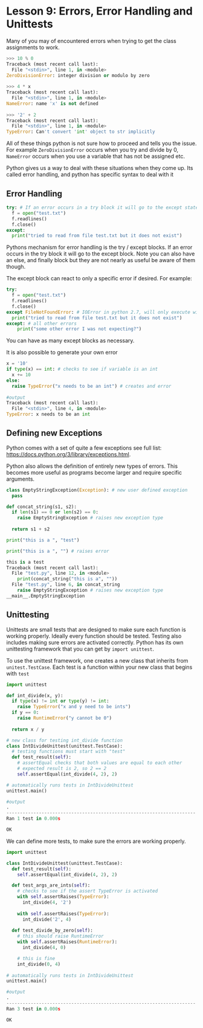 # Lesson 9: Errors, Error Handling and Unittests

Many of you may of encountered errors when trying to get the class assignments to work.

```python
>>> 10 % 0 
Traceback (most recent call last):
  File "<stdin>", line 1, in <module>
ZeroDivisionError: integer division or modulo by zero
 
>>> 4 * x 
Traceback (most recent call last):
  File "<stdin>", line 1, in <module>
NameError: name 'x' is not defined
  
>>> '2' + 2
Traceback (most recent call last):
  File "<stdin>", line 1, in <module>
TypeError: Can't convert 'int' object to str implicitly
```

All of these things python is not sure how to proceed and tells you the issue. For example `ZeroDivisionError` occurs when you try and divide by 0, `NameError` occurs when you use a variable that has not be assigned etc.

Python gives us a way to deal with these situations when they come up. Its called error handling, and python has specific syntax to deal with it

## Error Handling 

```python
try: # If an error occurs in a try block it will go to the except statement below. 
  f = open("test.txt")
  f.readlines()
  f.close()
except:
  print("tried to read from file test.txt but it does not exist")
```

Pythons mechanism for error handling is the try / except blocks. If an error occurs in the try block it will go to the except block. Note you can also have an else, and finally block but they are not nearly as useful be aware of them though.

The except block can react to only a specific error if desired. For example:

```python
try:
  f = open("test.txt")
  f.readlines()
  f.close()
except FileNotFoundError: # IOError in python 2.7, will only execute wiht FileNotFoundError
  print("tried to read from file test.txt but it does not exist")
except: # all other errors
	print("some other error I was not expecting?")
```

You can have as many except blocks as necessary. 

It is also possible to generate your own error 

```python
x = '10'
if type(x) == int: # checks to see if variable is an int 
  x += 10
else:
  raise TypeError("x needs to be an int") # creates and error 
  
#output 
Traceback (most recent call last):
  File "<stdin>", line 4, in <module>
TypeError: x needs to be an int
```



## Defining new Exceptions 

Python comes with a set of quite a few exceptions see full list: https://docs.python.org/3/library/exceptions.html. 

Python also allows the definition of entirely new types of errors. This becomes more useful as programs become larger and require specific arguments.

```python
class EmptyStringException(Exception): # new user defined exception
  pass

def concat_string(s1, s2):
  if len(s1) == 0 or len(s2) == 0:
    raise EmptyStringException # raises new exception type
  
  return s1 + s2

print("this is a ", "test")

print("this is a ", "") # raises error

this is a test
Traceback (most recent call last):
  File "test.py", line 12, in <module>
    print(concat_string("this is a", ""))
  File "test.py", line 6, in concat_string
    raise EmptyStringException # raises new exception type
__main__.EmptyStringException
```



## Unittesting 

Unittests are small tests that are designed to make sure each function is working properly. Ideally every function should be tested. Testing also includes making sure errors are activated correctly. Python has its own unittesting framework that you can get by `import unittest`.



To use the unittest framework, one creates a new class that inherits from `unitest.TestCase`. Each test is a function within your new class that begins with `test` 



```python
import unittest

def int_divide(x, y):
  if type(x) != int or type(y) != int:
    raise TypeError("x and y need to be ints")
  if y == 0:
    raise RuntimeError("y cannot be 0")
  
  return x / y

# new class for testing int_divide function
class IntDivideUnittest(unittest.TestCase):
  # testing functions must start with "test" 
  def test_result(self):
    # assertEqual checks that both values are equal to each other
    # expected result is 2, so 2 == 2
    self.assertEqual(int_divide(4, 2), 2)

# automatically runs tests in IntDivideUnittest
unittest.main()

#output
.
----------------------------------------------------------------------
Ran 1 test in 0.000s

OK


```



We can define more tests, to make sure the errors are working properly.



```python
import unittest

class IntDivideUnittest(unittest.TestCase):
  def test_result(self):
    self.assertEqual(int_divide(4, 2), 2)

  def test_args_are_ints(self):
    # checks to see if the assert TypeError is activated
    with self.assertRaises(TypeError):
      int_divide(4, '2')
      
    with self.assertRaises(TypeError):
      int_divide('2', 4)
  
  def test_divide_by_zero(self):
    # this should raise RuntimeError
    with self.assertRaises(RuntimeError):
      int_divide(4, 0)

    # this is fine
    int_divide(0, 4)
    
# automatically runs tests in IntDivideUnittest
unittest.main()

#output
.
----------------------------------------------------------------------
Ran 3 test in 0.000s

OK



```













